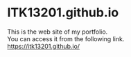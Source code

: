 # ITK13201.github.io

This is the web site of my portfolio.  
You can access it from the following link.  
https://itk13201.github.io/